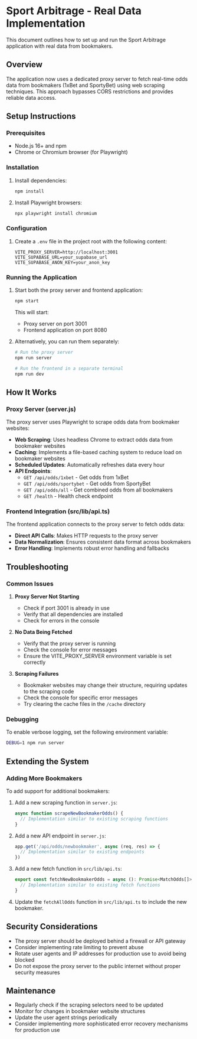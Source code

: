 # Sport Arbitrage - Real Data Implementation

This document outlines how to set up and run the Sport Arbitrage application with real data from bookmakers.

## Overview

The application now uses a dedicated proxy server to fetch real-time odds data from bookmakers (1xBet and SportyBet) using web scraping techniques. This approach bypasses CORS restrictions and provides reliable data access.

## Setup Instructions

### Prerequisites

- Node.js 16+ and npm
- Chrome or Chromium browser (for Playwright)

### Installation

1. Install dependencies:
   ```bash
   npm install
   ```

2. Install Playwright browsers:
   ```bash
   npx playwright install chromium
   ```

### Configuration

1. Create a `.env` file in the project root with the following content:
   ```
   VITE_PROXY_SERVER=http://localhost:3001
   VITE_SUPABASE_URL=your_supabase_url
   VITE_SUPABASE_ANON_KEY=your_anon_key
   ```

### Running the Application

1. Start both the proxy server and frontend application:
   ```bash
   npm start
   ```

   This will start:
   - Proxy server on port 3001
   - Frontend application on port 8080

2. Alternatively, you can run them separately:
   ```bash
   # Run the proxy server
   npm run server
   
   # Run the frontend in a separate terminal
   npm run dev
   ```

## How It Works

### Proxy Server (server.js)

The proxy server uses Playwright to scrape odds data from bookmaker websites:

- **Web Scraping**: Uses headless Chrome to extract odds data from bookmaker websites
- **Caching**: Implements a file-based caching system to reduce load on bookmaker websites
- **Scheduled Updates**: Automatically refreshes data every hour
- **API Endpoints**:
  - `GET /api/odds/1xbet` - Get odds from 1xBet
  - `GET /api/odds/sportybet` - Get odds from SportyBet
  - `GET /api/odds/all` - Get combined odds from all bookmakers
  - `GET /health` - Health check endpoint

### Frontend Integration (src/lib/api.ts)

The frontend application connects to the proxy server to fetch odds data:

- **Direct API Calls**: Makes HTTP requests to the proxy server
- **Data Normalization**: Ensures consistent data format across bookmakers
- **Error Handling**: Implements robust error handling and fallbacks

## Troubleshooting

### Common Issues

1. **Proxy Server Not Starting**
   - Check if port 3001 is already in use
   - Verify that all dependencies are installed
   - Check for errors in the console

2. **No Data Being Fetched**
   - Verify that the proxy server is running
   - Check the console for error messages
   - Ensure the VITE_PROXY_SERVER environment variable is set correctly

3. **Scraping Failures**
   - Bookmaker websites may change their structure, requiring updates to the scraping code
   - Check the console for specific error messages
   - Try clearing the cache files in the `/cache` directory

### Debugging

To enable verbose logging, set the following environment variable:
```bash
DEBUG=1 npm run server
```

## Extending the System

### Adding More Bookmakers

To add support for additional bookmakers:

1. Add a new scraping function in `server.js`:
   ```javascript
   async function scrapeNewBookmakerOdds() {
     // Implementation similar to existing scraping functions
   }
   ```

2. Add a new API endpoint in `server.js`:
   ```javascript
   app.get('/api/odds/newbookmaker', async (req, res) => {
     // Implementation similar to existing endpoints
   })
   ```

3. Add a new fetch function in `src/lib/api.ts`:
   ```typescript
   export const fetchNewBookmakerOdds = async (): Promise<MatchOdds[]> => {
     // Implementation similar to existing fetch functions
   }
   ```

4. Update the `fetchAllOdds` function in `src/lib/api.ts` to include the new bookmaker.

## Security Considerations

- The proxy server should be deployed behind a firewall or API gateway
- Consider implementing rate limiting to prevent abuse
- Rotate user agents and IP addresses for production use to avoid being blocked
- Do not expose the proxy server to the public internet without proper security measures

## Maintenance

- Regularly check if the scraping selectors need to be updated
- Monitor for changes in bookmaker website structures
- Update the user agent strings periodically
- Consider implementing more sophisticated error recovery mechanisms for production use 